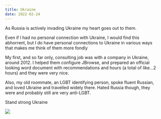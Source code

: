 ```yaml
---
title: Ukraine
date: 2022-02-24
---
```


As Russia is actively invading Ukraine my heart goes out to them.

Even if I had no personal connection with Ukraine, I would find this abhorrent,
but I do have personal connections to Ukraine in various ways that makes me
think of them more fondly

My first, and so far only, consulting job was with a company in Ukraine, around 2012. I helped them configure JBrowse, and prepared an official looking word
document with recommendations and hours (a total of like...2 hours) and
they were very nice.

Also, my old roommate, an LGBT identifying person, spoke fluent Russian, and
loved Ukraine and travelled widely there. Hated Russia though, they were and
probably still are very anti-LGBT.

Stand strong Ukraine

<img src="https://upload.wikimedia.org/wikipedia/commons/thumb/9/95/Lesser_Coat_of_Arms_of_Ukraine.svg/172px-Lesser_Coat_of_Arms_of_Ukraine.svg.png"/>
